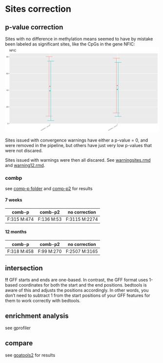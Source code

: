 # Sites correction 
## p-value correction

Sites with no difference in methylation means seemed to have by mistake been labeled as significant sites, like the CpGs in the gene NFIC:   
![](../img/nfic.png) 

Sites issued with convergence warnings have either a p-value = 0, and were removed in the pipeline, but others have just very low p-values that were not discared. 

Sites issued with warnings were then all discared. See [warningsites.rmd](warningsites.rmd) and [warning12.rmd](./warning12.rmd).

### combp 
see [comp-p folder](../combp) and   [comp-p2](./combp2) for results

#### 7 weeks
|   comb-p   | comb-p2|   no correction |
|---------   |---------  |--------|
|F:315 M:474 |F:136 M:53|F:3115 M:2274|


#### 12 months

|   comb-p   | comb-p2|   no correction |
|---------   |---------  |--------|
|F:318 M:458 |F:99 M:270|F:2507 M:3165|

## intersection 

**!!** GFF starts and ends are one-based.
In contrast, the GFF format uses 1-based coordinates for both the start and the end positions. bedtools is aware of this and adjusts the positions accordingly. In other words, you don’t need to subtract 1 from the start positions of your GFF features for them to work correctly with bedtools.

## enrichment analysis 
see gprofiler 

## compare 
see [goatools2](./goatools2) for results

